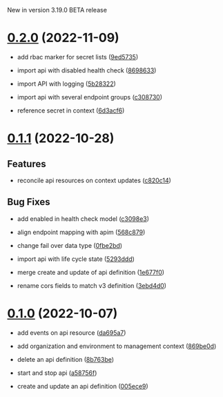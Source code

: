 <span class="label label-version">New in version 3.19.0</span> <span
class="label label-version">BETA release</span>

# [0.2.0](https://github.com/gravitee-io/gravitee-kubernetes-operator/compare/0.1.1…0.2.0) (2022-11-09)

-   add rbac marker for secret lists
    ([9ed5735](https://github.com/gravitee-io/gravitee-kubernetes-operator/commit/9ed5735300acd5d208b485573a4915d0151bed6f))

-   import api with disabled health check
    ([8698633](https://github.com/gravitee-io/gravitee-kubernetes-operator/commit/869863348960b00d7775088f7b988e0ae97a1e7f))

-   import API with logging
    ([5b28322](https://github.com/gravitee-io/gravitee-kubernetes-operator/commit/5b2832235a4b57451c0aeabede356fd068014b50))

-   import api with several endpoint groups
    ([c308730](https://github.com/gravitee-io/gravitee-kubernetes-operator/commit/c308730b5b1d66e375319d85646b254826f1c391))

<!-- -->

-   reference secret in context
    ([6d3acf6](https://github.com/gravitee-io/gravitee-kubernetes-operator/commit/6d3acf66b277fb00407096b0c862d472b93f45a3))

# [0.1.1](https://github.com/gravitee-io/gravitee-kubernetes-operator/compare/0.1.0…0.1.1) (2022-10-28)

## Features

-   reconcile api resources on context updates
    ([c820c14](https://github.com/gravitee-io/gravitee-kubernetes-operator/commit/c820c1472d050e3676f3ff5823d1d530f31b5852))

## Bug Fixes

-   add enabled in health check model
    ([c3098e3](https://github.com/gravitee-io/gravitee-kubernetes-operator/commit/c3098e3dd7e375c72697a14b64b6b0aaf3d94dd0))

-   align endpoint mapping with apim
    ([568c879](https://github.com/gravitee-io/gravitee-kubernetes-operator/commit/568c8795a22345334a01273d115de7609043fac4))

-   change fail over data type
    ([0fbe2bd](https://github.com/gravitee-io/gravitee-kubernetes-operator/commit/0fbe2bdd607fc431b92e428f94954e08a4fbe2a0))

-   import api with life cycle state
    ([5293ddd](https://github.com/gravitee-io/gravitee-kubernetes-operator/commit/5293dddf5aee6f7373f3013e9bbeba7525ffd77c))

-   merge create and update of api definition
    ([1e677f0](https://github.com/gravitee-io/gravitee-kubernetes-operator/commit/1e677f0de588eb4a37b1f59fd8ba384fcfbc6b52))

-   rename cors fields to match v3 definition
    ([3ebd4d0](https://github.com/gravitee-io/gravitee-kubernetes-operator/commit/3ebd4d0cd3ee6f545f51e27e6fd087bfa618f7d5))

# [0.1.0](https://github.com/gravitee-io/gravitee-kubernetes-operator/compare/0.0.0…0.1.0) (2022-10-07)

-   add events on api resource
    ([da695a7](https://github.com/gravitee-io/gravitee-kubernetes-operator/commit/da695a721e58ff5187484c258bb41ea8d9591434))

-   add organization and environment to management context
    ([869be0d](https://github.com/gravitee-io/gravitee-kubernetes-operator/commit/869be0dc8cffbfc083e201b310a698921684423c))

-   delete an api definition
    ([8b763be](https://github.com/gravitee-io/gravitee-kubernetes-operator/commit/8b763be49ec779fcdbd7682bbf41b4815060c4ea))

-   start and stop api
    ([a58756f](https://github.com/gravitee-io/gravitee-kubernetes-operator/commit/a58756f276f06ec9e72de36847c6408719552895))

-   create and update an api definition
    ([005ece9](https://github.com/gravitee-io/gravitee-kubernetes-operator/commit/005ece9c61744c5a3ebb1a449cbb935bfa1deb18))
